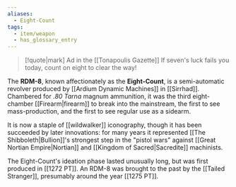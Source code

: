 ```yaml
---
aliases:
  - Eight-Count
tags:
  - item/weapon
  - has_glossary_entry
---
```

>[!quote|mark] Ad in the [[Tonapoulis Gazette]]
>If seven's luck fails you today, count on eight to clear the way!

The **RDM-8**, known affectionately as the **Eight-Count**, is a semi-automatic revolver produced by [[Ardium Dynamic Machines]] in [[Sirrhad]]. Chambered for *.80 Tarna* magnum ammunition, it was the third eight-chamber [[Firearm|firearm]] to break into the mainstream, the first to see mass-production, and the first to see regular use as a sidearm. 

It is now a staple of [[wildwalker]] iconography, though it has been succeeded by later innovations: for many years it represented [[The Shibboleth|Bullion]]'s strongest step in the "pistol wars" against [[Great Nortian Empire|Nortian]] and [[Kingdom of Sacred|Sacredite]] machinists.

The Eight-Count's ideation phase lasted unusually long, but was first produced in [[1272 PT]].  An RDM-8 was brought to the past by the [[Tailed Stranger]], presumably around the year [[1275 PT]].

